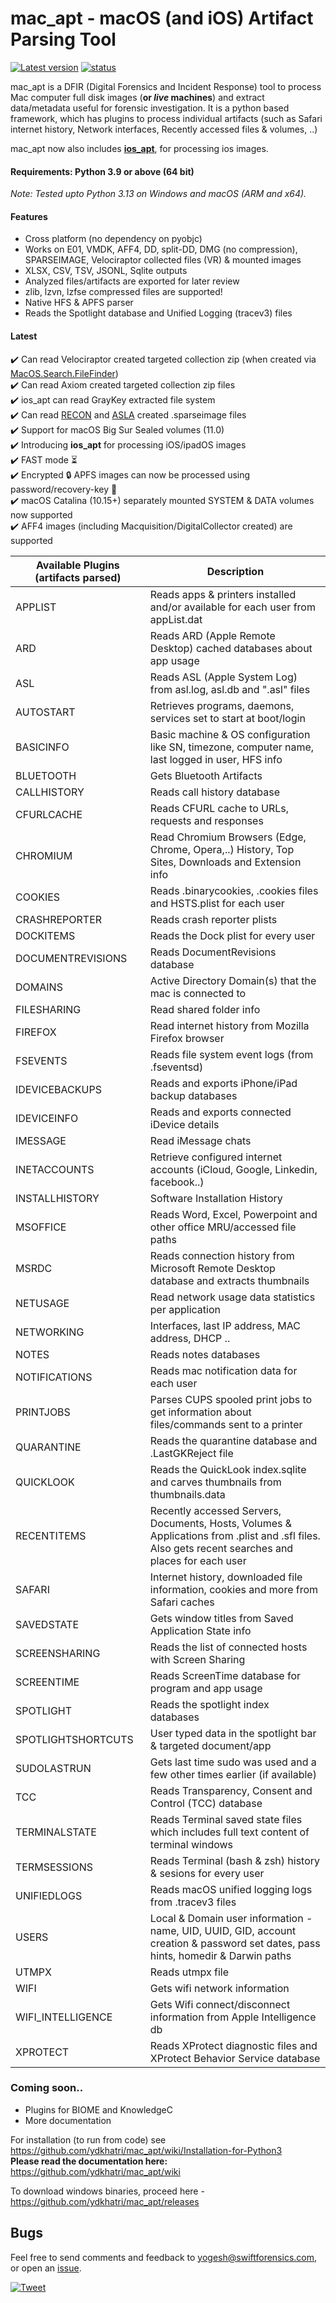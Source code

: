 # mac_apt - macOS (and iOS) Artifact Parsing Tool
[![Latest version](https://img.shields.io/badge/version-v1.13.6-blue)](https://github.com/ydkhatri/mac_apt/releases/tag/v1.13.6)
[![status](https://img.shields.io/badge/status-stable-green)]()

mac_apt is a DFIR (Digital Forensics and Incident Response) tool to process Mac computer full disk images (**or _live_ machines**) and extract data/metadata useful for forensic investigation. It is a python based framework, which has plugins to process individual artifacts (such as Safari internet history, Network interfaces, Recently accessed files & volumes, ..)

mac_apt now also includes **[ios_apt](https://swiftforensics.com/2020/12/introducing-iosapt-ios-artifact-parsing.html)**, for processing ios images.

#### Requirements: Python 3.9 or above (64 bit)
_Note: Tested upto Python 3.13 on Windows and macOS (ARM and x64)._
#### Features
* Cross platform (no dependency on pyobjc)
* Works on E01, VMDK, AFF4, DD, split-DD, DMG (no compression), SPARSEIMAGE, Velociraptor collected files (VR) & mounted images
* XLSX, CSV, TSV, JSONL, Sqlite outputs
* Analyzed files/artifacts are exported for later review
* zlib, lzvn, lzfse compressed files are supported!
* Native HFS & APFS parser
* Reads the Spotlight database and Unified Logging (tracev3) files

#### Latest
:heavy_check_mark: Can read Velociraptor created targeted collection zip \(when created via [MacOS.Search.FileFinder](https://docs.velociraptor.app/artifact_references/pages/macos.search.filefinder/)\)   
:heavy_check_mark: Can read Axiom created targeted collection zip files  
:heavy_check_mark: ios_apt can read GrayKey extracted file system  
:heavy_check_mark: Can read [RECON](https://sumuri.com/software/recon-itr/) and [ASLA](https://github.com/giuseppetotaro/asla) created .sparseimage files  
:heavy_check_mark: Support for macOS Big Sur Sealed volumes (11.0)  
:heavy_check_mark: Introducing **ios_apt** for processing iOS/ipadOS images  
:heavy_check_mark: FAST mode :hourglass_flowing_sand:  
:heavy_check_mark: Encrypted :lock: APFS images can now be processed using password/recovery-key :key:  
:heavy_check_mark: macOS Catalina (10.15+) separately mounted SYSTEM & DATA volumes now supported  
:heavy_check_mark: AFF4 images (including Macquisition/DigitalCollector created) are supported  

Available Plugins (artifacts parsed) | Description
------------------ | ---------------
APPLIST | Reads apps & printers installed and/or available for each user from appList.dat
ARD | Reads ARD (Apple Remote Desktop) cached databases about app usage
ASL | Reads ASL (Apple System Log) from asl.log, asl.db and ".asl" files
AUTOSTART | Retrieves programs, daemons, services set to start at boot/login
BASICINFO | Basic machine & OS configuration like SN, timezone, computer name, last logged in user, HFS info
BLUETOOTH | Gets Bluetooth Artifacts
CALLHISTORY | Reads call history database
CFURLCACHE | Reads CFURL cache to URLs, requests and responses
CHROMIUM | Read Chromium Browsers (Edge, Chrome, Opera,..) History, Top Sites, Downloads and Extension info
COOKIES | Reads .binarycookies, .cookies files and HSTS.plist for each user
CRASHREPORTER | Reads crash reporter plists
DOCKITEMS | Reads the Dock plist for every user
DOCUMENTREVISIONS | Reads DocumentRevisions database
DOMAINS | Active Directory Domain(s) that the mac is connected to
FILESHARING | Read shared folder info
FIREFOX | Read internet history from Mozilla Firefox browser
FSEVENTS | Reads file system event logs (from .fseventsd)
IDEVICEBACKUPS | Reads and exports iPhone/iPad backup databases
IDEVICEINFO | Reads and exports connected iDevice details
IMESSAGE | Read iMessage chats
INETACCOUNTS | Retrieve configured internet accounts (iCloud, Google, Linkedin, facebook..)
INSTALLHISTORY | Software Installation History
MSOFFICE | Reads Word, Excel, Powerpoint and other office MRU/accessed file paths
MSRDC | Reads connection history from Microsoft Remote Desktop database and extracts thumbnails
NETUSAGE | Read network usage data statistics per application
NETWORKING | Interfaces, last IP address, MAC address, DHCP ..
NOTES | Reads notes databases
NOTIFICATIONS | Reads mac notification data for each user
PRINTJOBS | Parses CUPS spooled print jobs to get information about files/commands sent to a printer
QUARANTINE | Reads the quarantine database and .LastGKReject file
QUICKLOOK | Reads the QuickLook index.sqlite and carves thumbnails from thumbnails.data
RECENTITEMS | Recently accessed Servers, Documents, Hosts, Volumes & Applications from .plist and .sfl files. Also gets recent searches and places for each user
SAFARI | Internet history, downloaded file information, cookies and more from Safari caches
SAVEDSTATE | Gets window titles from Saved Application State info
SCREENSHARING | Reads the list of connected hosts with Screen Sharing
SCREENTIME | Reads ScreenTime database for program and app usage
SPOTLIGHT | Reads the spotlight index databases
SPOTLIGHTSHORTCUTS | User typed data in the spotlight bar & targeted document/app
SUDOLASTRUN | Gets last time sudo was used and a few other times earlier (if available)
TCC | Reads Transparency, Consent and Control (TCC) database
TERMINALSTATE | Reads Terminal saved state files which includes full text content of terminal windows
TERMSESSIONS | Reads Terminal (bash & zsh) history & sesions for every user
UNIFIEDLOGS | Reads macOS unified logging logs from .tracev3 files
USERS | Local & Domain user information - name, UID, UUID, GID, account creation & password set dates, pass hints, homedir & Darwin paths
UTMPX | Reads utmpx file
WIFI | Gets wifi network information
WIFI_INTELLIGENCE | Gets Wifi connect/disconnect information from Apple Intelligence db
XPROTECT | Reads XProtect diagnostic files and XProtect Behavior Service database

### Coming soon..
* Plugins for BIOME and KnowledgeC
* More documentation

For installation (to run from code) see https://github.com/ydkhatri/mac_apt/wiki/Installation-for-Python3  
**Please read the documentation here:** https://github.com/ydkhatri/mac_apt/wiki

To download windows binaries, proceed here - https://github.com/ydkhatri/mac_apt/releases

## Bugs
Feel free to send comments and feedback to yogesh@swiftforensics.com, or open an [issue](https://github.com/ydkhatri/mac_apt/issues).  

[![Tweet](https://img.shields.io/twitter/url?style=social&url=https%3A%2F%2Ftwitter.com%2Fswiftforensics)](https://twitter.com/swiftforensics)
